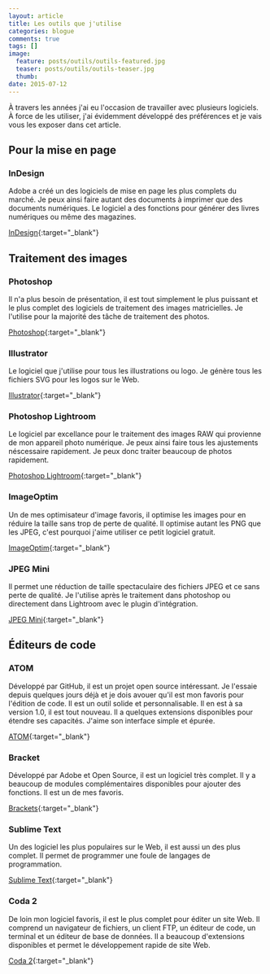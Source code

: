 ```yaml
---
layout: article
title: Les outils que j'utilise
categories: blogue
comments: true
tags: []
image:
  feature: posts/outils/outils-featured.jpg
  teaser: posts/outils/outils-teaser.jpg
  thumb:
date: 2015-07-12
---
```


À travers les années j'ai eu l'occasion de travailler avec plusieurs logiciels. À force de les utiliser, j'ai évidemment développé des préférences et je vais vous les exposer dans cet article.

## Pour la mise en page

### InDesign

Adobe a créé un des logiciels de mise en page les plus complets du marché. Je peux ainsi faire autant des documents à imprimer que des documents numériques. Le logiciel a des fonctions pour générer des livres numériques ou même des magazines.

[InDesign](http://www.adobe.com/ca_fr/products/indesign.html){:target="_blank"}

## Traitement des images

### Photoshop

Il n'a plus besoin de présentation, il est tout simplement le plus puissant et le plus complet des logiciels de traitement des images matricielles. Je l'utilise pour la majorité des tâche de traitement des photos.

[Photoshop](http://www.adobe.com/ca_fr/products/photoshop.html){:target="_blank"}

### Illustrator

Le logiciel que j'utilise pour tous les illustrations ou logo. Je génère tous les fichiers SVG pour les logos sur le Web.

[Illustrator](http://www.adobe.com/ca_fr/products/illustrator.html){:target="_blank"}

### Photoshop Lightroom

Le logiciel par excellance pour le traitement des images RAW qui provienne de mon appareil photo numérique. Je peux ainsi faire tous les ajustements néscessaire rapidement. Je peux donc traiter beaucoup de photos rapidement.

[Photoshop Lightroom](http://www.adobe.com/ca_fr/products/photoshop-lightroom.html){:target="_blank"}

### ImageOptim

Un de mes optimisateur d'image favoris, il optimise les images pour en réduire la taille sans trop de perte de qualité. Il optimise autant les PNG que les JPEG, c'est pourquoi j'aime utiliser ce petit logiciel gratuit.

[ImageOptim](https://imageoptim.com/fr.html){:target="_blank"}

### JPEG Mini

Il permet une réduction de taille spectaculaire des fichiers JPEG et ce sans perte de qualité. Je l'utilise après le traitement dans photoshop ou directement dans Lightroom avec le plugin d'intégration.

[JPEG Mini](http://www.jpegmini.com/){:target="_blank"}

## Éditeurs de code

### ATOM

Développé par GitHub, il est un projet open source intéressant. Je l'essaie depuis quelques jours déjà et je dois avouer qu'il est mon favoris pour l'édition de code. Il est un outil solide et personnalisable. Il en est à sa version 1.0, il est tout nouveau. Il a quelques extensions disponibles pour étendre ses capacités. J'aime son interface simple et épurée.

[ATOM](https://atom.io/){:target="_blank"}

### Bracket

Développé par Adobe et Open Source, il est un logiciel très complet. Il y a beaucoup de modules complémentaires disponibles pour ajouter des fonctions. Il est un de mes favoris.

[Brackets](http://brackets.io/){:target="_blank"}

### Sublime Text

Un des logiciel les plus populaires sur le Web, il est aussi un des plus complet. Il permet de programmer une foule de langages de programmation.

[Sublime Text](http://www.sublimetext.com/){:target="_blank"}

### Coda 2

De loin mon logiciel favoris, il est le plus complet pour éditer un site Web. Il comprend un navigateur de fichiers, un client FTP, un éditeur de code, un terminal et un éditeur de base de données. Il a beaucoup d'extensions disponibles et permet le développement rapide de site Web.

[Coda 2](https://panic.com/coda/){:target="_blank"}
